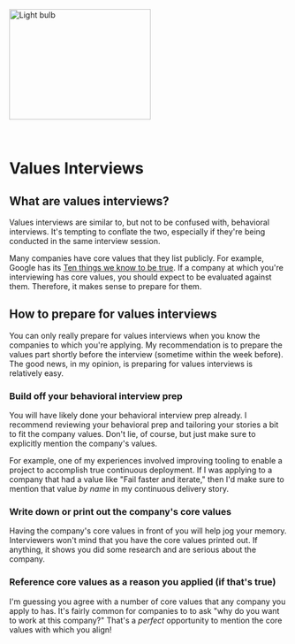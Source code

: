<img style="margin: 0 auto; max-width:16rem; margin-bottom: 2rem" width="256" height="200" alt="Light bulb" src="/bulb.png" />

# Values Interviews

<star />

## What are values interviews?

Values interviews are similar to, but not to be confused with, behavioral interviews. It's tempting to conflate the two, especially if they're being conducted in the same interview session.

Many companies have core values that they list publicly. For example, Google has its [Ten things we know to be true](https://about.google/philosophy/). If a company at which you're interviewing has core values, you should expect to be evaluated against them. Therefore, it makes sense to prepare for them.

## How to prepare for values interviews

You can only really prepare for values interviews when you know the companies to which you're applying. My recommendation is to prepare the values part shortly before the interview (sometime within the week before). The good news, in my opinion, is preparing for values interviews is relatively easy.

### Build off your behavioral interview prep

You will have likely done your behavioral interview prep already. I recommend reviewing your behavioral prep and tailoring your stories a bit to fit the company values. Don't lie, of course, but just make sure to explicitly mention the company's values.

For example, one of my experiences involved improving tooling to enable a project to accomplish true continuous deployment. If I was applying to a company that had a value like "Fail faster and iterate," then I'd make sure to mention that value _by name_ in my continuous delivery story.

### Write down or print out the company's core values

Having the company's core values in front of you will help jog your memory. Interviewers won't mind that you have the core values printed out. If anything, it shows you did some research and are serious about the company.

### Reference core values as a reason you applied (if that's true)

I'm guessing you agree with a number of core values that any company you apply to has. It's fairly common for companies to to ask "why do you want to work at this company?" That's a _perfect_ opportunity to mention the core values with which you align!

<foot />
